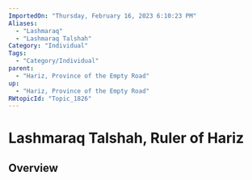```yaml
---
ImportedOn: "Thursday, February 16, 2023 6:10:23 PM"
Aliases:
  - "Lashmaraq"
  - "Lashmaraq Talshah"
Category: "Individual"
Tags:
  - "Category/Individual"
parent:
  - "Hariz, Province of the Empty Road"
up:
  - "Hariz, Province of the Empty Road"
RWtopicId: "Topic_1826"
---
```

# Lashmaraq Talshah, Ruler of Hariz
## Overview
